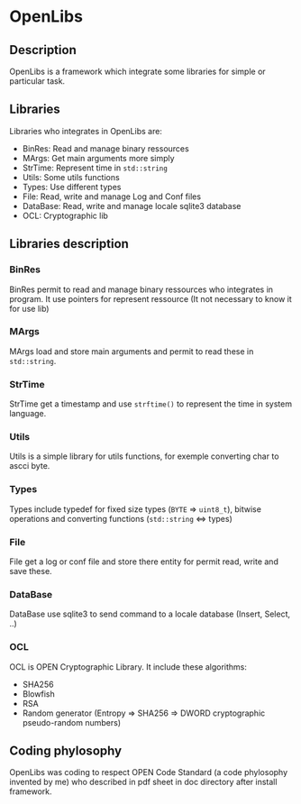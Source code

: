 <!-- Required extensions: pymdown.betterem, pymdown.tilde, pymdown.emoji, pymdown.tasklist, pymdown.superfences -->

# OpenLibs

## Description

OpenLibs is a framework which integrate some libraries for simple or particular task.

## Libraries

Libraries who integrates in OpenLibs are:

* BinRes: Read and manage binary ressources
* MArgs: Get main arguments more simply
* StrTime: Represent time in ``` std::string ```
* Utils: Some utils functions
* Types: Use different types
* File: Read, write and manage Log and Conf files
* DataBase: Read, write and manage locale sqlite3 database
* OCL: Cryptographic lib

## Libraries description
### BinRes

BinRes permit to read and manage binary ressources who integrates in program.
It use pointers for represent ressource (It not necessary to know it for use lib)

### MArgs

MArgs load and store main arguments and permit to read these in ``` std::string ```.

### StrTime

StrTime get a timestamp and use ``` strftime() ``` to represent the time in system language.

### Utils

Utils is a simple library for utils functions, for exemple converting char to ascci byte.

### Types

Types include typedef for fixed size types (``` BYTE ``` => ``` uint8_t ```), 
bitwise operations and converting functions (``` std::string ``` <=> types)

### File

File get a log or conf file and store there entity for permit read, write and save these.

### DataBase

DataBase use sqlite3 to send command to a locale database (Insert, Select, ..)

### OCL

OCL is OPEN Cryptographic Library. It include these algorithms:

* SHA256
* Blowfish
* RSA
* Random generator (Entropy => SHA256 => DWORD cryptographic pseudo-random numbers)


## Coding phylosophy

OpenLibs was coding to respect OPEN Code Standard (a code phylosophy invented by me) who described in pdf sheet in doc directory after install framework.